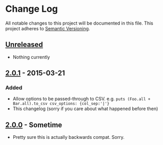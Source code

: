 # Change Log

All notable changes to this project will be documented in this file.
This project adheres to [Semantic Versioning](http://semver.org/).

## [Unreleased][unreleased]

- Nothing currently

## [2.0.1] - 2015-03-21

### Added

- Allow options to be passed-through to CSV. e.g. `puts (Foo.all + Bar.all).to_csv csv_options: {col_sep:'|'}`
- This changelog (sorry if you care about what happened before then)

## [2.0.0] - Sometime

- Pretty sure this is actually backwards compat. Sorry.

[unreleased]: https://github.com/danielfone/as_csv/compare/v2.0.1...HEAD
[2.0.1]: https://github.com/danielfone/as_csv/compare/v2.0.0...v2.0.1
[2.0.0]: https://github.com/danielfone/as_csv/compare/v1.0.2...v2.0.0
